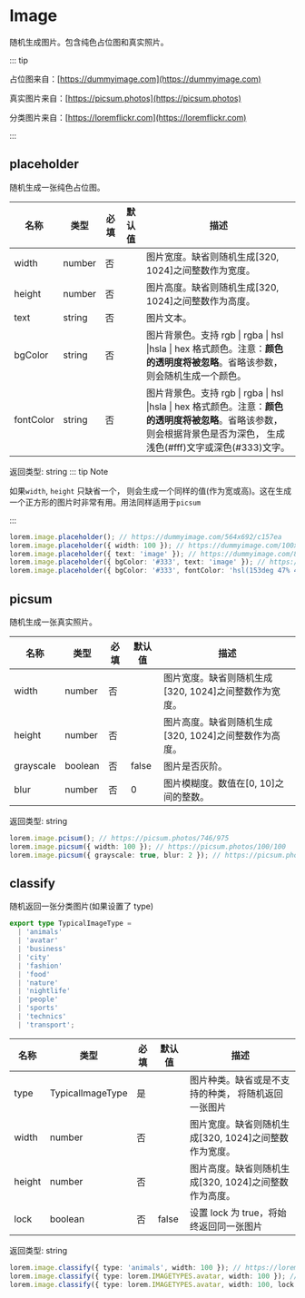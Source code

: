 # Image

随机生成图片。包含纯色占位图和真实照片。

::: tip

占位图来自：[https://dummyimage.com](https://dummyimage.com)

真实图片来自：[https://picsum.photos](https://picsum.photos)

分类图片来自：[https://loremflickr.com](https://loremflickr.com)

:::

## placeholder

随机生成一张纯色占位图。

| 名称 | 类型 | 必填 | 默认值 | 描述 |
| --- | --- | --- | --- | --- |
| width | number | 否 |  | 图片宽度。缺省则随机生成[320, 1024]之间整数作为宽度。 |
| height | number | 否 |  | 图片高度。缺省则随机生成[320, 1024]之间整数作为高度。 |
| text | string | 否 |  | 图片文本。 |
| bgColor | string | 否 |  | 图片背景色。支持 rgb \| rgba \| hsl \|hsla \| hex 格式颜色。注意：**颜色的透明度将被忽略**。省略该参数，则会随机生成一个颜色。 |
| fontColor | string | 否 |  | 图片背景色。支持 rgb \| rgba \| hsl \|hsla \| hex 格式颜色。注意：**颜色的透明度将被忽略**。省略该参数，则会根据背景色是否为深色， 生成浅色(#fff)文字或深色(#333)文字。 |

返回类型: string ::: tip Note

如果`width`, `height` 只缺省一个， 则会生成一个同样的值(作为宽或高)。这在生成一个正方形的图片时非常有用。用法同样适用于`picsum`

:::

```ts
lorem.image.placeholder(); // https://dummyimage.com/564x692/c157ea
lorem.image.placeholder({ width: 100 }); // https://dummyimage.com/100x100/85ba73
lorem.image.placeholder({ text: 'image' }); // https://dummyimage.com/835x642/e2e3c4/333333&text=image
lorem.image.placeholder({ bgColor: '#333', text: 'image' }); // https://dummyimage.com/461x994/333/ffffff&text=image
lorem.image.placeholder({ bgColor: '#333', fontColor: 'hsl(153deg 47% 49%)', text: 'image' }); // https://dummyimage.com/871x445/333/42b883&text=image
```

## picsum

随机生成一张真实照片。

| 名称      | 类型    | 必填 | 默认值 | 描述                                                  |
| --------- | ------- | ---- | ------ | ----------------------------------------------------- |
| width     | number  | 否   |        | 图片宽度。缺省则随机生成[320, 1024]之间整数作为宽度。 |
| height    | number  | 否   |        | 图片高度。缺省则随机生成[320, 1024]之间整数作为高度。 |
| grayscale | boolean | 否   | false  | 图片是否灰阶。                                        |
| blur      | number  | 否   | 0      | 图片模糊度。数值在[0, 10]之间的整数。                 |

返回类型: string

```ts
lorem.image.pcisum(); // https://picsum.photos/746/975
lorem.image.picsum({ width: 100 }); // https://picsum.photos/100/100
lorem.image.picsum({ grayscale: true, blur: 2 }); // https://picsum.photos/958/676?grayscale&blur=2
```

## classify

随机返回一张分类图片(如果设置了 type)

```ts
export type TypicalImageType =
  | 'animals'
  | 'avatar'
  | 'business'
  | 'city'
  | 'fashion'
  | 'food'
  | 'nature'
  | 'nightlife'
  | 'people'
  | 'sports'
  | 'technics'
  | 'transport';
```

| 名称   | 类型             | 必填 | 默认值 | 描述                                                  |
| ------ | ---------------- | ---- | ------ | ----------------------------------------------------- |
| type   | TypicalImageType | 是   |        | 图片种类。缺省或是不支持的种类， 将随机返回一张图片   |
| width  | number           | 否   |        | 图片宽度。缺省则随机生成[320, 1024]之间整数作为宽度。 |
| height | number           | 否   |        | 图片高度。缺省则随机生成[320, 1024]之间整数作为高度。 |
| lock   | boolean          | 否   | false  | 设置 lock 为 true，将始终返回同一张图片               |

返回类型: string

```ts
lorem.image.classify({ type: 'animals', width: 100 }); // https://loremflickr.com/100/100/animals
lorem.image.classify({ type: lorem.IMAGETYPES.avatar, width: 100 }); // https://loremflickr.com/100/100/avatar
lorem.image.classify({ type: lorem.IMAGETYPES.avatar, width: 100, lock: true }); // https://loremflickr.com/100/100/avatar?lock=89323
```
